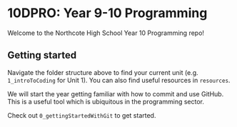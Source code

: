 # 10DPRO: Year 9-10 Programming

Welcome to the Northcote High School Year 10 Programming repo! 

## Getting started

Navigate the folder structure above to find your current unit (e.g. `1_introToCoding` for Unit 1).
You can also find useful resources in `resources`.


We will start the year getting familiar with how to commit and use GitHub. This is a useful tool which is ubiquitous in the programming sector.

Check out `0_gettingStartedWithGit` to get started.
